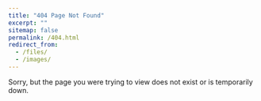 ```yaml
---
title: "404 Page Not Found"
excerpt: ""
sitemap: false
permalink: /404.html
redirect_from:
  - /files/
  - /images/
---
```


Sorry, but the page you were trying to view does not exist or is temporarily down.

<script type="text/javascript">
  var GOOG_FIXURL_LANG = 'en';
  var GOOG_FIXURL_SITE = '{{ site.url }}'
</script>
<script type="text/javascript"
  src="//linkhelp.clients.google.com/tbproxy/lh/wm/fixurl.js">
</script>
